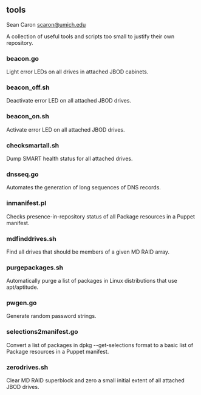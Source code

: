 tools
-----

Sean Caron
scaron@umich.edu

A collection of useful tools and scripts too small to justify their own repository.

### beacon.go

Light error LEDs on all drives in attached JBOD cabinets.

### beacon_off.sh

Deactivate error LED on all attached JBOD drives.

### beacon_on.sh

Activate error LED on all attached JBOD drives.

### checksmartall.sh

Dump SMART health status for all attached drives.

### dnsseq.go

Automates the generation of long sequences of DNS records.

### inmanifest.pl

Checks presence-in-repository status of all Package resources in a Puppet manifest.

### mdfinddrives.sh

Find all drives that should be members of a given MD RAID array.

### purgepackages.sh

Automatically purge a list of packages in Linux distributions that use apt/aptitude.

### pwgen.go

Generate random password strings.

### selections2manifest.go

Convert a list of packages in dpkg --get-selections format to a basic list of Package resources in a Puppet manifest.

### zerodrives.sh

Clear MD RAID superblock and zero a small initial extent of all attached JBOD drives.

